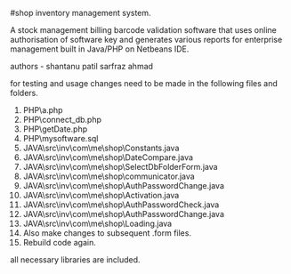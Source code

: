#shop inventory management system.

A stock management billing barcode validation software that uses online authorisation
of software key and generates various reports for enterprise management built in Java/PHP
on Netbeans IDE.

authors - shantanu patil sarfraz ahmad

for testing and usage changes need to be made in the following files and folders.

1. PHP\a.php
2. PHP\connect_db.php
3. PHP\getDate.php
4. PHP\mysoftware.sql
5. JAVA\src\inv\com\me\shop\Constants.java
6. JAVA\src\inv\com\me\shop\DateCompare.java
7. JAVA\src\inv\com\me\shop\SelectDbFolderForm.java
8. JAVA\src\inv\com\me\shop\communicator.java
9. JAVA\src\inv\com\me\shop\AuthPasswordChange.java
10. JAVA\src\inv\com\me\shop\Activation.java
11. JAVA\src\inv\com\me\shop\AuthPasswordCheck.java
12. JAVA\src\inv\com\me\shop\AuthPasswordChange.java
13. JAVA\src\inv\com\me\shop\Loading.java
14. Also make changes to subsequent .form files.
15. Rebuild code again.

all necessary libraries are included.
